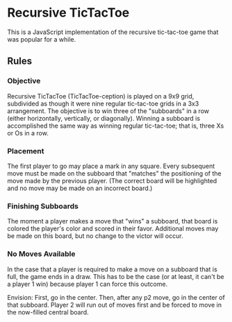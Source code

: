 # Recursive TicTacToe

This is a JavaScript implementation of the recursive tic-tac-toe game that was popular for a while.

## Rules

### Objective

Recursive TicTacToe (TicTacToe-ception) is played on a 9x9 grid, subdivided as though it were nine regular tic-tac-toe grids in a 3x3 arrangement. The objective is to win three of the "subboards" in a row (either horizontally, vertically, or diagonally). Winning a subboard is accomplished the same way as winning regular tic-tac-toe; that is, three Xs or Os in a row.

### Placement

The first player to go may place a mark in any square. Every subsequent move must be made on the subboard that "matches" the positioning of the move made by the previous player. (The correct board will be highlighted and no move may be made on an incorrect board.)

### Finishing Subboards

The moment a player makes a move that "wins" a subboard, that board is colored the player's color and scored in their favor. Additional moves may be made on this board, but no change to the victor will occur.

### No Moves Available

In the case that a player is required to make a move on a subboard that is full, the game ends in a draw. This has to be the case (or at least, it can't be a player 1 win) because player 1 can force this outcome.

Envision: First, go in the center. Then, after any p2 move, go in the center of that subboard. Player 2 will run out of moves first and be forced to move in the now-filled central board.
